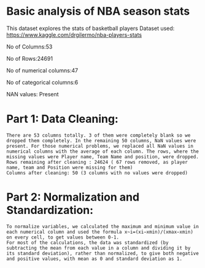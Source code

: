 # Basic analysis of NBA season stats
This dataset explores the stats of basketball players
Dataset used: https://www.kaggle.com/drgilermo/nba-players-stats

No of Columns:53

No of Rows:24691

No of numerical columns:47

No of categorical columns:6

NAN values: Present

# Part 1: Data Cleaning:
    There are 53 columns totally. 3 of them were completely blank so we dropped them completely. In the remaining 50 columns, NaN values were present. For those numerical problems, we replaced all NaN values in numerical columns with the average of each column. The rows, where the missing values were Player name, Team Name and position, were dropped.
    Rows remaining after cleaning : 24624 ( 67 rows removed, as player name, team and Position were missing for them)
    Columns after cleaning: 50 (3 columns with no values were dropped)

# Part 2: Normalization and Standardization:
    To normalize variables, we calculated the maximum and minimum value in each numerical column and used the formula x~i=(xi−xmin)/(xmax−xmin) on every cell, to get values between 0-1.
    For most of the calculations, the data was standardized (by subtracting the mean from each value in a column and dividing it by its standard deviation), rather than normalized, to give both negative and positive values, with mean as 0 and standard deviation as 1.
